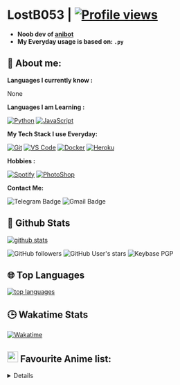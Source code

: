 # **LostB053** | [![Profile views](https://gpvc.arturio.dev/lostb053)](https://github.com/lostb053)


- **Noob dev of [anibot](https://github.com/lostb053/anibot)**
- **My Everyday usage is based on: `.py`**

## 👦 **About me**:

**Languages I currently know :**

None


**Languages I am Learning :**

[![Python](https://img.shields.io/badge/-Python-%232c3e50?style=flat-square&logo=python)](https://python.org)
[![JavaScript](https://img.shields.io/badge/-JavaScript-%232c3e50?style=flat-square&logo=javascript)](https://nodejs.org)


**My Tech Stack I use Everyday:**

[![Git](https://img.shields.io/badge/-Git-%23F05032?style=flat-square&logo=git&logoColor=%23ffffff)](https://git-scm.com)
[![VS Code](https://img.shields.io/badge/-VSCode-%23007ACC?style=flat-square&logo=visual-studio-code)](https://code.visualstudio.com/)
[![Docker](https://img.shields.io/badge/-Docker-%23007ACC?style=flat-square&logo=docker)](https://www.docker.com/)
[![Heroku](https://img.shields.io/badge/-Heroku-purple?style=flat-square&logo=heroku)](https://heroku.com)


**Hobbies :**

[![Spotify](https://img.shields.io/badge/-Spotify-%232c3e50?style=flat-square&logo=spotify)](https://spotify.com)
[![PhotoShop](https://img.shields.io/badge/-PhotoShop-%23007ACC?style=flat-square&logo=Adobe)](https://www.adobe.com/products/photoshop.html)


**Contact Me:**

![Telegram Badge](https://img.shields.io/badge/-LostB053-1ca0f1?style=flat-square&logo=telegram&logoColor=white&link=https://t.me/LostB053)
![Gmail Badge](https://img.shields.io/badge/-lostb053@gmail.com-c14438?style=flat-square&logo=Gmail&logoColor=white&link=mailto:lostb053@gmail.com)


##  🐙 **Github Stats**

[![github stats](https://github-readme-stats.vercel.app/api?username=lostb053&show_icons=true&theme=radical)](https://github.com/lostb053)

![GitHub followers](https://img.shields.io/github/followers/lostb053?color=aqua&label=Followers&style=for-the-badge)
![GitHub User's stars](https://img.shields.io/github/stars/lostb053?affiliations=OWNER&color=aqua&style=for-the-badge)
![Keybase PGP](https://img.shields.io/keybase/pgp/lostb053?color=aqua&style=for-the-badge)


## 🌐 **Top Languages**

[![top languages](https://github-readme-stats.vercel.app/api/top-langs/?username=lostb053&show_icons=true&theme=radical&layout=compact)](https://github.com/pokurt)


## 🕒 **Wakatime Stats**
[![Wakatime](https://github-readme-stats.vercel.app/api/wakatime?username=lostb053&theme=radical)](https://github.com/anuraghazra/github-readme-stats)


## <img src="https://i.redd.it/nwu0335ccoz41.png" width="25px"> **Favourite Anime list:**
<details>
<!-- anilist_start-->
 • <a href="https://anilist.co/anime/16498">Shingeki no Kyojin<a><br>
 • <a href="https://anilist.co/anime/21087">One Punch Man<a><br>
 • <a href="https://anilist.co/anime/97668">One Punch Man 2<a><br>
 • <a href="https://anilist.co/anime/21416">One Punch Man OVA<a><br>
 • <a href="https://anilist.co/anime/21355">Re:Zero kara Hajimeru Isekai Seikatsu<a><br>
 • <a href="https://anilist.co/anime/105333">Dr. STONE<a><br>
 • <a href="https://anilist.co/anime/101759">Yakusoku no Neverland<a><br>
 • <a href="https://anilist.co/anime/108725">Yakusoku no Neverland 2<a><br>
 • <a href="https://anilist.co/anime/20853">Aldnoah.Zero 2<a><br>
 • <a href="https://anilist.co/anime/20632">Aldnoah.Zero<a><br>
 • <a href="https://anilist.co/anime/101351">Happy Sugar Life<a><br>
 • <a href="https://anilist.co/anime/226">Elfen Lied<a><br>
 • <a href="https://anilist.co/anime/19603">Fate/stay night: Unlimited Blade Works<a><br>
 • <a href="https://anilist.co/anime/20792">Fate/stay night: Unlimited Blade Works 2nd Season<a><br>
 • <a href="https://anilist.co/anime/356">Fate/stay night<a><br>
 • <a href="https://anilist.co/anime/20791">Fate/stay night [Heaven's Feel] I. presage flower<a><br>
<!-- anilist_end-->
</details>
